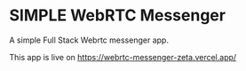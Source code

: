 # SIMPLE WebRTC Messenger

A simple Full Stack Webrtc messenger app.

This app is live on https://webrtc-messenger-zeta.vercel.app/
